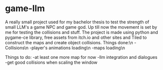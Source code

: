 # game-llm
A really small project used for my bachelor thesis to test the strength of small LLM's a game NPC and game god.
Up till now the movement is set by me for testing the collisions and stuff.
The project is made using python and pygame-ce library, free assets from itch.io and other sites and Tiled to construct
the maps and create object collisions.
Things done:\n 
-Collisions\n
-player's animations loading\n
-maps loading\n

Things to do:
-at least one more map for now
-llm integration and dialogues
-get good collisions when scaling the window
